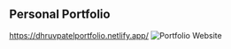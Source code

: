 ## Personal Portfolio
https://dhruvpatelportfolio.netlify.app/
![Portfolio Website](https://i.ibb.co/WgPMpts/image.png)
